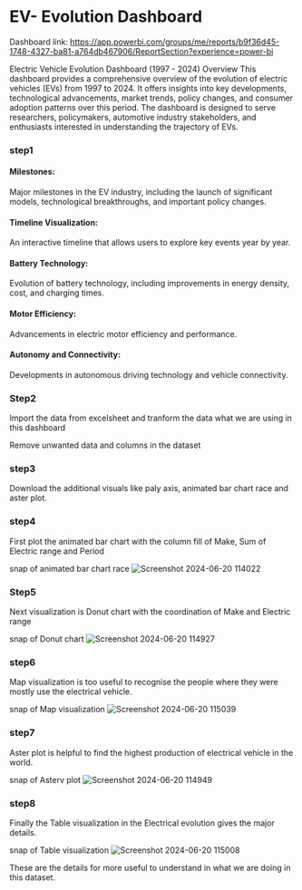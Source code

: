 
# EV- Evolution Dashboard

Dashboard link: https://app.powerbi.com/groups/me/reports/b9f36d45-1748-4327-ba81-a764db467906/ReportSection?experience=power-bi


Electric Vehicle Evolution Dashboard (1997 - 2024)
Overview
This dashboard provides a comprehensive overview of the evolution of electric vehicles (EVs) from 1997 to 2024. It offers insights into key developments, technological advancements, market trends, policy changes, and consumer adoption patterns over this period. The dashboard is designed to serve researchers, policymakers, automotive industry stakeholders, and enthusiasts interested in understanding the trajectory of EVs.

### step1
#### Milestones: 
Major milestones in the EV industry, including the launch of significant models, technological breakthroughs, and important policy changes.
#### Timeline Visualization: 
An interactive timeline that allows users to explore key events year by year.
#### Battery Technology: 
Evolution of battery technology, including improvements in energy density, cost, and charging times.
#### Motor Efficiency: 
Advancements in electric motor efficiency and performance.
#### Autonomy and Connectivity: 
Developments in autonomous driving technology and vehicle connectivity.

### Step2
Import the data from excelsheet and tranform the data what we are using in this dashboard

Remove unwanted data and columns in the dataset

### step3
Download the additional visuals like paly axis, animated bar chart race and aster plot.

### step4
First plot the animated bar chart with the column fill of Make, Sum of Electric range and Period

snap of animated bar chart race
![Screenshot 2024-06-20 114022](https://github.com/Gurunathan9805/Texti/assets/124778749/4fc20f5f-b022-4334-bb3d-2ef3da58559a)

### Step5
Next visualization is Donut chart with the coordination of Make and Electric range

snap of Donut chart 
![Screenshot 2024-06-20 114927](https://github.com/Gurunathan9805/Texti/assets/124778749/3841cdc5-901c-4338-8cca-3a1b7fa913f3)


### step6 
Map visualization is too useful to recognise the people where they were mostly use the electrical vehicle.

snap of Map visualization
![Screenshot 2024-06-20 115039](https://github.com/Gurunathan9805/Texti/assets/124778749/6e5f1f6b-002b-4bf2-bad4-c6509f4cfc40)

### step7
Aster plot is helpful to find the highest production of electrical vehicle in the world.

snap of Asterv plot
![Screenshot 2024-06-20 114949](https://github.com/Gurunathan9805/Texti/assets/124778749/1f6a016a-34d1-4e9b-813d-2cad91c0af48)

### step8
Finally the Table visualization in the Electrical evolution gives the major details.

snap of Table visualization
![Screenshot 2024-06-20 115008](https://github.com/Gurunathan9805/Texti/assets/124778749/5b4f1840-2fb5-4049-b0d3-04cb741a55ed)

These are the details for more useful to understand in what we are doing in this dataset.
